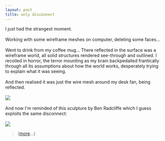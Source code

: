 ```yaml
---
layout: post
title: only disconnect
---
```


<div class="entry-item s2-entrytext">I just had the strangest moment.<br/><br/>Working with some wireframe meshes on computer, deleting some faces...<br/><br/>Went to drink from my coffee mug... There reflected in the surface was a wireframe world, all solid structures rendered see-through and outlined. I recoiled in horror, the terror mounting as my brain backpedalled frantically through all its assumptions about how the world works, desperately trying to explain what it was seeing.<br/><br/>And then realised it was just the wire mesh around my desk fan, being reflected.<br/><br/><img src="http://www.livingincomfort.com/images/medium/ec3speedosde_pic.jpg"/><br/><br/>And now I'm reminded of this sculpture by Ben Radcliffe which I guess exploits the same disconnect:<br/><br/><img src="http://news.windingroad.com/wp-content/uploads/2007/03/wireframe-subaru.jpg"/><blockquote>(<a href="http://news.windingroad.com/etc/wonder-woman-your-car-is-ready%E2%80%A6/" rel="nofollow">more</a>...)</blockquote></div>